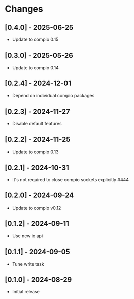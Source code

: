 # Changes

## [0.4.0] - 2025-06-25

* Update to compio 0.15

## [0.3.0] - 2025-05-26

* Update to compio 0.14

## [0.2.4] - 2024-12-01

* Depend on individual compio packages

## [0.2.3] - 2024-11-27

* Disable default features

## [0.2.2] - 2024-11-25

* Update to compio 0.13

## [0.2.1] - 2024-10-31

* It's not required to close compio sockets explicitly #444

## [0.2.0] - 2024-09-24

* Update to compio v0.12

## [0.1.2] - 2024-09-11

* Use new io api

## [0.1.1] - 2024-09-05

* Tune write task

## [0.1.0] - 2024-08-29

* Initial release
